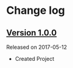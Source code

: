 # Change log

## [Version 1.0.0](https://github.com/efremidze/Pegasus/releases/tag/1.0.0)
Released on 2017-05-12

- Created Project
